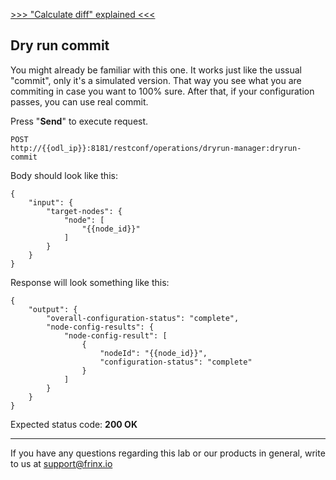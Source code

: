 [>>> "Calculate diff" explained <<<](13.md)

## Dry run commit

You might already be familiar with this one. It works just like the ussual "commit", only it's a simulated version. That way you see what you are commiting in case you want to 100% sure. After that, if your configuration passes, you can use real commit.


Press "**Send**" to execute request.

```
POST
http://{{odl_ip}}:8181/restconf/operations/dryrun-manager:dryrun-commit
```

Body should look like this:

```
{
    "input": {
        "target-nodes": {
            "node": [
                "{{node_id}}"
            ]
        }
    }
}
```

Response will look something like this:

```
{
    "output": {
        "overall-configuration-status": "complete",
        "node-config-results": {
            "node-config-result": [
                {
                    "nodeId": "{{node_id}}",
                    "configuration-status": "complete"
                }
            ]
        }
    }
}
```

Expected status code: **200 OK**

---
If you have any questions regarding this lab or our products in general, write to us at [support@frinx.io](mailto:support@frinx.io)